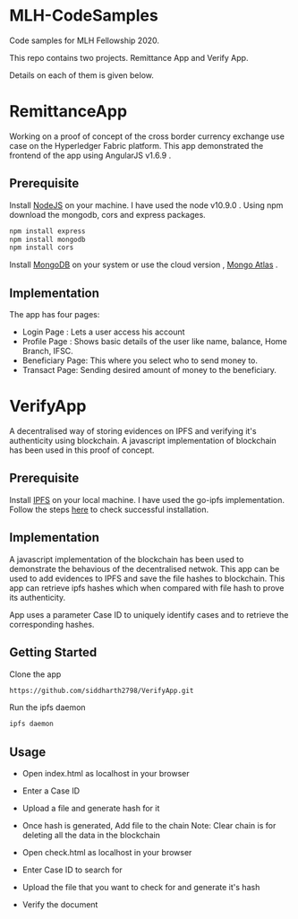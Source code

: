# MLH-CodeSamples
Code samples for MLH Fellowship 2020.

This repo contains two projects. Remittance App and Verify App.

Details on each of them is given below.

# RemittanceApp

Working on a proof of concept of the cross border currency exchange use case on the Hyperledger Fabric platform. This app demonstrated the frontend of the app using AngularJS v1.6.9 .

## Prerequisite

Install [NodeJS](https://nodejs.org) on your machine. I have used the node v10.9.0 . Using npm download the mongodb, cors and express packages.
```bash
npm install express
npm install mongodb
npm install cors
```

Install [MongoDB](https://www.mongodb.org) on your system or use the cloud version , [Mongo Atlas](https://www.mongodb.com/cloud/atlas) .


## Implementation

The app has four pages:

- Login Page : Lets a user access his account
- Profile Page : Shows basic details of the user like name, balance, Home Branch, IFSC.
- Beneficiary Page: This where you select who to send money to.
- Transact Page: Sending desired amount of money to the beneficiary.





# VerifyApp

A decentralised way of storing evidences on IPFS and verifying it's authenticity using blockchain. A javascript implementation of blockchain has been used in this proof of concept.

## Prerequisite

Install [IPFS](https://ipfs.io) on your local machine. I have used the go-ipfs implementation. Follow the steps [here](https://docs-beta.ipfs.io/how-to/command-line-quick-start/#install-ipfs) to check successful installation.

## Implementation

A javascript implementation of the blockchain has been used to demonstrate the behavious of the decentralised netwok. This app can be used to add evidences to IPFS and save the file hashes to blockchain. This app can retrieve ipfs hashes which when compared with file hash to prove its authenticity.

App uses a parameter Case ID to uniquely identify cases and to retrieve the corresponding hashes.


## Getting Started

Clone the app
```bash
https://github.com/siddharth2798/VerifyApp.git
```

Run the ipfs daemon

```bash
ipfs daemon
```


## Usage

- Open index.html as localhost in your browser
- Enter a Case ID
- Upload a file and generate hash for it
- Once hash is generated, Add file to the chain
Note: Clear chain is for deleting all the data in the blockchain

- Open check.html as localhost in your browser
- Enter Case ID to search for
- Upload the file that you want to check for and generate it's hash
- Verify the document

